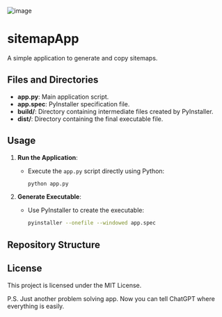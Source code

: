 ![image](https://github.com/Anastasios3/sitemApp/assets/117446378/30af166d-8a75-4328-a3ae-8c92f5043ba2)

# sitemapApp

A simple application to generate and copy sitemaps.

## Files and Directories

- **app.py**: Main application script.
- **app.spec**: PyInstaller specification file.
- **build/**: Directory containing intermediate files created by PyInstaller.
- **dist/**: Directory containing the final executable file.

## Usage

1. **Run the Application**:
   - Execute the `app.py` script directly using Python:
     ```bash
     python app.py
     ```

2. **Generate Executable**:
   - Use PyInstaller to create the executable:
     ```bash
     pyinstaller --onefile --windowed app.spec
     ```

## Repository Structure


## License

This project is licensed under the MIT License.

P.S. Just another problem solving app. Now you can tell ChatGPT where everything is easily.
